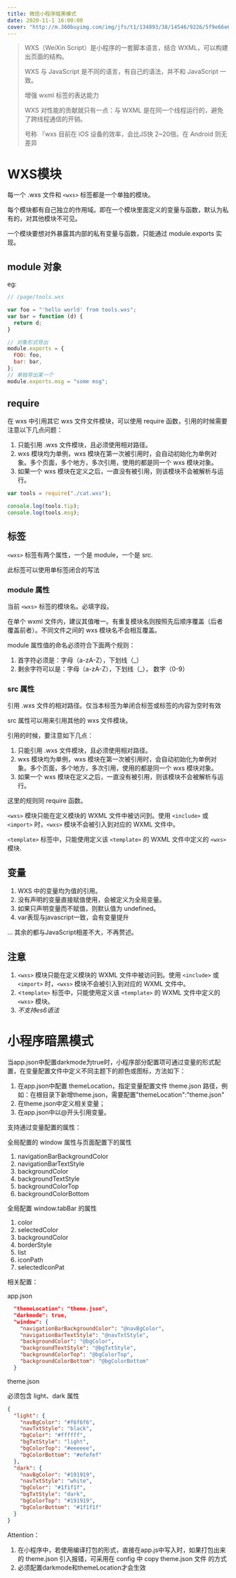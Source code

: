 ```yaml
---
title: 微信小程序暗黑模式
date: 2020-11-1 16:00:00
cover: "http://m.360buyimg.com/img/jfs/t1/134893/38/14546/9226/5f9e66e6E3ebfd8c2/ffde82fd4941cb0b.jpg"
---
```


> WXS（WeiXin Script）是小程序的一套脚本语言，结合 WXML，可以构建出页面的结构。
>
> WXS 与 JavaScript 是不同的语言，有自己的语法，并不和 JavaScript 一致。
> 
> 增强 wxml 标签的表达能力
> 
> WXS 对性能的贡献就只有一点：与 WXML 是在同一个线程运行的，避免了跨线程通信的开销。
> 
> 号称 『wxs 目前在 iOS 设备的效率，会比JS快 2~20倍。在 Android 则无差异

# WXS模块

每一个 .wxs 文件和 `<wxs>` 标签都是一个单独的模块。

每个模块都有自己独立的作用域。即在一个模块里面定义的变量与函数，默认为私有的，对其他模块不可见。

一个模块要想对外暴露其内部的私有变量与函数，只能通过 module.exports 实现。

## module 对象

eg:

```js
// /page/tools.wxs

var foo = "'hello world' from tools.wxs";
var bar = function (d) {
  return d;
}

// 对象形式导出
module.exports = {
  FOO: foo,
  bar: bar,
};
// 单独导出某一个
module.exports.msg = "some msg";
```

## require

在 wxs 中引用其它 wxs 文件文件模块，可以使用 require 函数，引用的时候需要注意以下几点问题：

1. 只能引用 .wxs 文件模块，且必须使用相对路径。
2. wxs 模块均为单例，wxs 模块在第一次被引用时，会自动初始化为单例对象。多个页面，多个地方，多次引用，使用的都是同一个 wxs 模块对象。
3. 如果一个 wxs 模块在定义之后，一直没有被引用，则该模块不会被解析与运行。

```js
var tools = require("./cat.wxs");

console.log(tools.tip);
console.log(tools.msg);
```

## <wxs> 标签

`<wxs>` 标签有两个属性，一个是 module，一个是 src.

此标签可以使用单标签闭合的写法

### module 属性

当前 `<wxs>` 标签的模块名。必填字段。

在单个 wxml 文件内，建议其值唯一。有重复模块名则按照先后顺序覆盖（后者覆盖前者）。不同文件之间的 wxs 模块名不会相互覆盖。

module 属性值的命名必须符合下面两个规则：

1. 首字符必须是：字母（a-zA-Z），下划线（_）
2. 剩余字符可以是：字母（a-zA-Z），下划线（_）， 数字（0-9）

### src 属性

引用 .wxs 文件的相对路径。仅当本标签为单闭合标签或标签的内容为空时有效

src 属性可以用来引用其他的 wxs 文件模块。

引用的时候，要注意如下几点：

1. 只能引用 .wxs 文件模块，且必须使用相对路径。
2. wxs 模块均为单例，wxs 模块在第一次被引用时，会自动初始化为单例对象。多个页面，多个地方，多次引用，使用的都是同一个 wxs 模块对象。
3. 如果一个 wxs 模块在定义之后，一直没有被引用，则该模块不会被解析与运行。

这里的规则同 require 函数。



`<wxs>` 模块只能在定义模块的 WXML 文件中被访问到。使用 `<include>` 或 `<import>` 时，`<wxs>` 模块不会被引入到对应的 WXML 文件中。

`<template>` 标签中，只能使用定义该 `<template>` 的 WXML 文件中定义的 `<wxs>` 模块.

## 变量

1. WXS 中的变量均为值的引用。
2. 没有声明的变量直接赋值使用，会被定义为全局变量。
3. 如果只声明变量而不赋值，则默认值为 undefined。
4. var表现与javascript一致，会有变量提升

...
其余的都与JavaScript相差不大，不再赘述。

## 注意

1. `<wxs>` 模块只能在定义模块的 WXML 文件中被访问到。使用 `<include>` 或 `<import>` 时，`<wxs>` 模块不会被引入到对应的 WXML 文件中。
2. <`template>` 标签中，只能使用定义该 `<template>` 的 WXML 文件中定义的 `<wxs>` 模块。
3. *不支持es6语法*




# 小程序暗黑模式

当app.json中配置darkmode为true时，小程序部分配置项可通过变量的形式配置，在变量配置文件中定义不同主题下的颜色或图标，方法如下：

1. 在app.json中配置 themeLocation，指定变量配置文件 theme.json 路径，例如：在根目录下新增theme.json，需要配置"themeLocation":"theme.json"
2. 在theme.json中定义相关变量；
3. 在app.json中以@开头引用变量。

支持通过变量配置的属性：

全局配置的 window 属性与页面配置下的属性

1. navigationBarBackgroundColor
2. navigationBarTextStyle
3. backgroundColor
4. backgroundTextStyle
5. backgroundColorTop
6. backgroundColorBottom

全局配置 window.tabBar 的属性

1. color
2. selectedColor
3. backgroundColor
4. borderStyle
5. list
6. iconPath
7. selectedIconPat


相关配置：

app.json

```json
  "themeLocation": "theme.json",
  "darkmode": true,
  "window": {
    "navigationBarBackgroundColor": "@navBgColor",
    "navigationBarTextStyle": "@navTxtStyle",
    "backgroundColor": "@bgColor",
    "backgroundTextStyle": "@bgTxtStyle",
    "backgroundColorTop": "@bgColorTop",
    "backgroundColorBottom": "@bgColorBottom"
  }
```

theme.json

必须包含 light、dark 属性

```json
{
  "light": {
    "navBgColor": "#f6f6f6",
    "navTxtStyle": "black",
    "bgColor": "#ffffff",
    "bgTxtStyle": "light",
    "bgColorTop": "#eeeeee",
    "bgColorBottom": "#efefef"
  },
  "dark": {
    "navBgColor": "#191919",
    "navTxtStyle": "white",
    "bgColor": "#1f1f1f",
    "bgTxtStyle": "dark",
    "bgColorTop": "#191919",
    "bgColorBottom": "#1f1f1f"
  }
}
```

Attention：

1. 在小程序中，若使用编译打包的形式，直接在app.js中写入时，如果打包出来的 theme.json 引入报错，可采用在 config 中 copy theme.json 文件 的方式
2. 必须配置darkmode和themeLocation才会生效